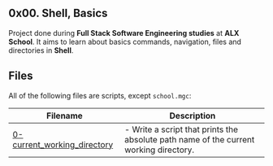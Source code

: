 ## 0x00. Shell, Basics

Project done during **Full Stack Software Engineering studies** at **ALX School**. It aims to learn about basics commands, navigation, files and directories in **Shell**.

## Files
All of the following files are scripts, except `school.mgc`:

| Filename | Description |
| -------- | ----------- |
| [0-current_working_directory](./0-current_working_directory) | - Write a script that prints the absolute path name of the current working directory. |
